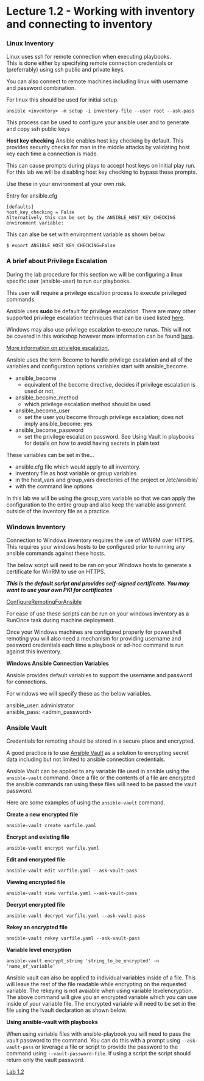 # Lecture 1.2 - Working with inventory and connecting to inventory

### Linux Inventory

Linux uses ssh for remote connection when executing playbooks.<br>
This is done either by specifying remote connection credentials or (preferrably) using ssh public and private keys.<br>

You can also connect to remote machines including linux with username and password combination.

For linux this should be used for initial setup.

```
ansible <inventory> -m setup -i inventory-file --user root --ask-pass
```

This process can be used to configure your ansible user and to generate and copy ssh public keys

**Host key checking**
Ansible enables host key checking by default. This provides security checks for man in the middle attacks by validating host key each time a connection is made.

This can cause prompts during plays to accept host keys on initial play run. For this lab we will be disabling host key checking to bypass these prompts.

Use these in your environment at your own risk.

Entry for ansible.cfg

```
[defaults]
host_key_checking = False
Alternatively this can be set by the ANSIBLE_HOST_KEY_CHECKING environment variable:
```
This can alse be set with environment variable as shown below

```
$ export ANSIBLE_HOST_KEY_CHECKING=False
```
### A brief about Privilege Escalation

During the lab procedure for this section we will be configuring a linux specific user (ansible-user) to run our playbooks.

This user will require a privilege escaltion process to execute privileged commands.

Ansible uses **sudo** be default for privilege escalation. There are many other supported privilege escalation techniques that can be used listed [here](https://docs.ansible.com/ansible/latest/plugins/become.html#become-plugins).

Windows may also use privilege escalation to execute runas. This will not be covered in this workshop however more information can be found [here](https://docs.ansible.com/ansible/latest/user_guide/become.html#become-and-windows).

[More information on privielge escalation.](https://docs.ansible.com/ansible/latest/user_guide/become.html#using-become)

Ansible uses the term Become to handle privilege escalation and all of the variables and configuration options variables start with ansible_become.

* ansible_become<br>
    * equivalent of the become directive, decides if privilege escalation is used or not.<br>
* ansible_become_method<br>
    * which privilege escalation method should be used<br>
* ansible_become_user<br>
    * set the user you become through privilege escalation; does not imply ansible_become: yes<br>
* ansible_become_password<br>
    * set the privilege escalation password. See Using Vault in playbooks for details on how to avoid having secrets in plain text
    
These variables can be set in the...<br>

* ansible.cfg file which would apply to all inventory.
* inventory file as host variable or group variables
* in the host_vars and group_vars directories of the project or /etc/ansible/
* with the command line options

In this lab we will be using the group_vars variable so that we can apply the configuration to the entire group and also keep the variable assignment outside of the inventory file as a practice. 

### Windows Inventory

Connection to Windows inventory requires the use of WINRM over HTTPS.<br>
This requires your windows hosts to be configured prior to running any ansible commands against these hosts.<br>

The below script will need to be ran on your Windows hosts to generate a certificate for WinRM to use on HTTPS.

___This is the default script and provides self-signed certificate. You may want to use your own PKI for certificates___

[ConfigureRemotingForAnsible](https://raw.githubusercontent.com/ansible/ansible/devel/examples/scripts/ConfigureRemotingForAnsible.ps1)

For ease of use these scripts can be run on your windows inventory as a RunOnce task during machine deployment.

Once your Windows machines are configured properly for powershell remoting you will also need a mechanism for providing username and password credentials each time a playbook or ad-hoc command is run against this inventory.

**Windows Ansible Connection Variables**

Ansible provides default variables to support the username and password for connections.

For windows we will specify these as the below variables.

ansible_user: administrator<br>
ansible_pass: <admin_password>

### Ansible Vault

Credentials for remoting should be stored in a secure place and encrypted.

A good practice is to use [Ansible Vault](https://docs.ansible.com/ansible/latest/cli/ansible-vault.html) as a solution to encrypting secret data including but not limited to ansible connection credentials.

Ansible Vault can be applied to any variable file used in ansible using the ```ansible-vault``` command. Once a file or the contents of a file are encrypted the ansible commands ran using these files will need to be passed the vault password.

Here are some examples of using the ```ansible-vault``` command.

**Create a new encrypted file**

```ansible-vault create varfile.yaml```

**Encrypt and existing file**

```ansible-vault encrypt varfile.yaml```

**Edit and encrypted file**

```ansible-vault edit varfile.yaml --ask-vault-pass```

**Viewing encrypted file**

```ansible-vault view varfile.yaml --ask-vault-pass```

**Decrypt encrypted file**

```ansible-vault decrypt varfile.yaml --ask-vault-pass```

**Rekey an encrypted file**

```ansible-vault rekey varfile.yaml --ask-vault-pass```

**Variable level encryption**

```ansible-vault encrypt_string 'string_to_be_encrypted' -n 'name_of_variable'```

Ansible vault can also be applied to individual variables inside of a file. This will leave the rest of the file readable while encrypting on the requested variable.  The rekeying is not avaiable when using variable levelencryption. The above command will give you an encrypted variable which you can use inside of your variable file. The encrypted variable will need to be set in the file using the !vault declaration as shown below.

**Using ansible-vault with playbooks**

When using variable files with ansible-playbook you will need to pass the vault password to the command. You can do this with a prompt using ```--ask-vault-pass``` or leverage a file or script to provide the password to the command using ```--vault-password-file```. If using a script the script should return only the vault password. 

[Lab 1.2](/docs/LAB1.2-MAIN.md)

